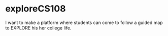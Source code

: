 # exploreCS108
I want to make a platform  where students can come to  follow a guided map to EXPLORE his her college life.
